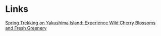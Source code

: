 # Links

[Spring Trekking on Yakushima Island: Experience Wild Cherry Blossoms and Fresh Greenery ](https://world-natural-heritage.jp/en/article/yakushima-season/)
